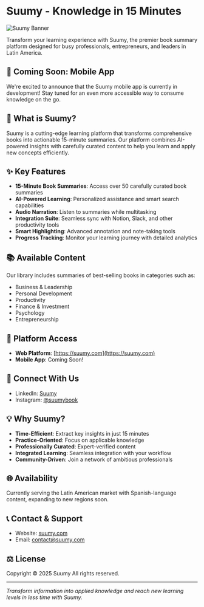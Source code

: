 # Suumy - Knowledge in 15 Minutes

![Suumy Banner](https://suumy.com/suumy.png)

Transform your learning experience with Suumy, the premier book summary platform designed for busy professionals, entrepreneurs, and leaders in Latin America.

## 🚀 Coming Soon: Mobile App
We're excited to announce that the Suumy mobile app is currently in development! Stay tuned for an even more accessible way to consume knowledge on the go.

## 🌟 What is Suumy?

Suumy is a cutting-edge learning platform that transforms comprehensive books into actionable 15-minute summaries. Our platform combines AI-powered insights with carefully curated content to help you learn and apply new concepts efficiently.

## ✨ Key Features

- **15-Minute Book Summaries**: Access over 50 carefully curated book summaries
- **AI-Powered Learning**: Personalized assistance and smart search capabilities
- **Audio Narration**: Listen to summaries while multitasking
- **Integration Suite**: Seamless sync with Notion, Slack, and other productivity tools
- **Smart Highlighting**: Advanced annotation and note-taking tools
- **Progress Tracking**: Monitor your learning journey with detailed analytics

## 📚 Available Content

Our library includes summaries of best-selling books in categories such as:
- Business & Leadership
- Personal Development
- Productivity
- Finance & Investment
- Psychology
- Entrepreneurship

## 🔗 Platform Access

- **Web Platform**: [https://suumy.com](https://suumy.com)
- **Mobile App**: Coming Soon! 

## 🤝 Connect With Us

- LinkedIn: [Suumy](https://www.linkedin.com/company/suumy/)
- Instagram: [@suumybook](https://www.instagram.com/suumybook/)

## 💡 Why Suumy?

- **Time-Efficient**: Extract key insights in just 15 minutes
- **Practice-Oriented**: Focus on applicable knowledge
- **Professionally Curated**: Expert-verified content
- **Integrated Learning**: Seamless integration with your workflow
- **Community-Driven**: Join a network of ambitious professionals

## 🌐 Availability

Currently serving the Latin American market with Spanish-language content, expanding to new regions soon.

## 📞 Contact & Support

- Website: [suumy.com](https://suumy.com)
- Email: [contact@suumy.com](mailto:contact@suumy.com)

## ⚖️ License

Copyright © 2025 Suumy
All rights reserved. 

---

*Transform information into applied knowledge and reach new learning levels in less time with Suumy.*
